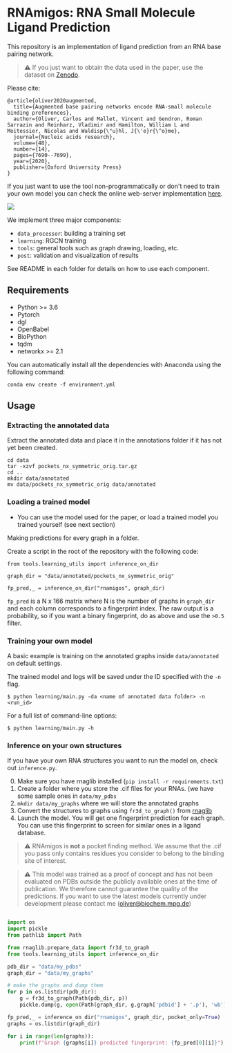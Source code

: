 # RNAmigos: RNA Small Molecule Ligand Prediction

This repository is an implementation of ligand prediction from an RNA base pairing network.


> :warning: If you just want to obtain the data used in the paper, use the dataset on [Zenodo](https://zenodo.org/record/8338267).

Please cite:

```
@article{oliver2020augmented,
  title={Augmented base pairing networks encode RNA-small molecule binding preferences},
  author={Oliver, Carlos and Mallet, Vincent and Gendron, Roman Sarrazin and Reinharz, Vladimir and Hamilton, William L and Moitessier, Nicolas and Waldisp{\"u}hl, J{\'e}r{\^o}me},
  journal={Nucleic acids research},
  volume={48},
  number={14},
  pages={7690--7699},
  year={2020},
  publisher={Oxford University Press}
}
```

If you just want to use the tool non-programmatically or don't need to train your own model you can check the online web-server implementation [here](http://rnamigos.cs.mcgill.ca/).


![](images/rnamigos.png)

We implement three major components:

* `data_processor`: building a training set
* `learning`: RGCN training
* `tools`: general tools such as graph drawing, loading, etc.
* `post`: validation and visualization of results 

See README in each folder for details on how to use each component.

## Requirements

* Python >= 3.6
* Pytorch
* dgl
* OpenBabel
* BioPython
* tqdm
* networkx >= 2.1


You can automatically install all the dependencies with Anaconda using the following command:

```
conda env create -f environment.yml
```

## Usage

### Extracting the annotated data

Extract the annotated data and place it in the annotations folder if it has not yet been created.

```
cd data
tar -xzvf pockets_nx_symmetric_orig.tar.gz
cd ..
mkdir data/annotated
mv data/pockets_nx_symmetric_orig data/annotated
```

### Loading a trained model 


* You can use the model used for the paper, or load a trained model you trained yourself (see next section)

Making predictions for every graph in a folder.

Create a script in the root of the repository with the following code:

```
from tools.learning_utils import inference_on_dir

graph_dir = "data/annotated/pockets_nx_symmetric_orig"

fp_pred,_ = inference_on_dir("rnamigos", graph_dir)
```

`fp_pred` is a N x 166 matrix where N is the number of graphs in `graph_dir` and each column corresponds to a fingerprint index.
The raw output is a probability, so if you want a binary fingerprint, do as above and use the `>0.5` filter. 

### Training your own model

A basic example is training on the annotated graphs inside `data/annotated` on default settings.

The trained model and logs will be saved under the ID specified with the `-n` flag.

```
$ python learning/main.py -da <name of annotated data folder> -n <run_id>
```

For a full list of command-line options:

```
$ python learning/main.py -h
```


### Inference on your own structures

If you have your own RNA structures you want to run the model on, check out `inference.py`.

0. Make sure you have rnaglib installed (`pip install -r requirements.txt`)
1. Create a folder where you store the .cif files for your RNAs. (we have some sample ones in `data/my_pdbs`
2. `mkdir data/my_graphs` where we will store the annotated graphs
3. Convert the structures to graphs using `fr3d_to_graph()` from [rnaglib](https://rnaglib.readthedocs.io)
4. Launch the model. You will get one fingerprint prediction for each graph. You can use this fingerprint to screen for similar ones in a ligand database.

> :warning: RNAmigos is **not** a pocket finding method. We assume that the .cif you pass only contains residues you consider to belong to the binding site of interest.

> :warning: This model was trained as a proof of concept and has not been evaluated on PDBs outside the publicly available ones at the time of publication. We therefore cannot guarantee the quality of the predictions. If you want to use the latest models currently under development please contact me (oliver@biochem.mpg.de)

```python

import os
import pickle
from pathlib import Path

from rnaglib.prepare_data import fr3d_to_graph
from tools.learning_utils import inference_on_dir

pdb_dir = "data/my_pdbs"
graph_dir = "data/my_graphs"

# make the graphs and dump them
for p in os.listdir(pdb_dir):
    g = fr3d_to_graph(Path(pdb_dir, p))
    pickle.dump(g, open(Path(graph_dir, g.graph['pdbid'] + '.p'), 'wb'))

fp_pred,_ = inference_on_dir("rnamigos", graph_dir, pocket_only=True)
graphs = os.listdir(graph_dir)

for i in range(len(graphs)):
    print(f"Graph {graphs[i]} predicted fingerprint: {fp_pred[0][i]}")

```
